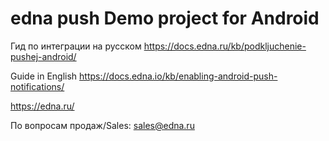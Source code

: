 # edna push Demo project for Android
Гид по интеграции на русском <https://docs.edna.ru/kb/podkljuchenie-pushej-android/>

Guide in English <https://docs.edna.io/kb/enabling-android-push-notifications/>

https://edna.ru/

По вопросам продаж/Sales:
sales@edna.ru